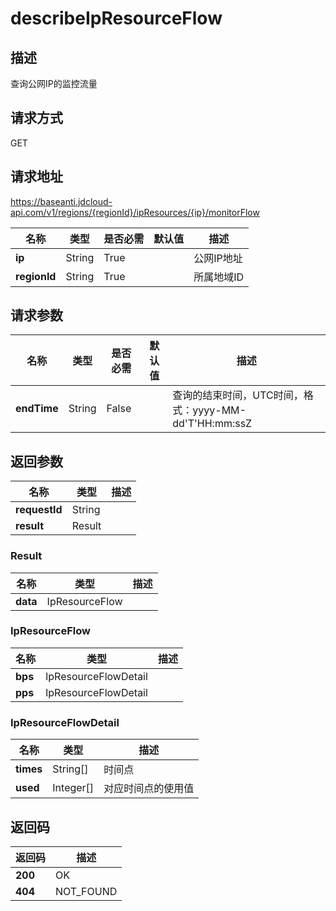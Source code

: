 # describeIpResourceFlow


## 描述
查询公网IP的监控流量

## 请求方式
GET

## 请求地址
https://baseanti.jdcloud-api.com/v1/regions/{regionId}/ipResources/{ip}/monitorFlow

|名称|类型|是否必需|默认值|描述|
|---|---|---|---|---|
|**ip**|String|True| |公网IP地址|
|**regionId**|String|True| |所属地域ID|

## 请求参数
|名称|类型|是否必需|默认值|描述|
|---|---|---|---|---|
|**endTime**|String|False| |查询的结束时间，UTC时间，格式：yyyy-MM-dd'T'HH:mm:ssZ|


## 返回参数
|名称|类型|描述|
|---|---|---|
|**requestId**|String| |
|**result**|Result| |


### Result
|名称|类型|描述|
|---|---|---|
|**data**|IpResourceFlow| |
### IpResourceFlow
|名称|类型|描述|
|---|---|---|
|**bps**|IpResourceFlowDetail| |
|**pps**|IpResourceFlowDetail| |
### IpResourceFlowDetail
|名称|类型|描述|
|---|---|---|
|**times**|String[]|时间点|
|**used**|Integer[]|对应时间点的使用值|

## 返回码
|返回码|描述|
|---|---|
|**200**|OK|
|**404**|NOT_FOUND|
